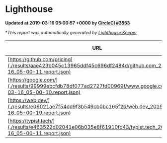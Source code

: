 
# Lighthouse

**Updated at 2019-03-16 05:00:57 +0000 by [CircleCI #3553](https://circleci.com/gh/ItinerisLtd/lighthouse-keeper-example/3553)**

**This report was automatically generated by [Lighthouse Keeper](https://github.com/itinerisltd/lighthouse-keeper)*

| URL | Performance | Accessibility | Best Practices | SEO | PWA | Updated At |
| --- | --- | --- | --- | --- | --- | --- |
| [https://github.com/pricing](./results/aae423b045c13965ddf45c696df2484d/github.com_2019-03-16_05-00-11.report.json) | 0.87 | 0.89 | 0.93 | 0.9 | 0.58 | 2019-03-16T05:00:11.968Z |
| [https://google.com/](./results/99999ebcfdb78df077ad2727fd00969f/www.google.com_2019-03-16_05-00-10.report.json) | 0.96 | 0.71 | 0.93 | 0.82 | 0.58 | 2019-03-16T05:00:10.859Z |
| [https://web.dev/](./results/e09021ae7f54dd9f3b549cb0bc165f2b/web.dev_2019-03-16_05-00-19.report.json) | 0.95 | 0.93 | 1 | 0.87 | 1 | 2019-03-16T05:00:19.060Z |
| [https://typist.tech/](./results/e463522d02041e06b035e8f61910fd43/typist.tech_2019-03-16_05-00-11.report.json) | 1 |  |  |  |  | 2019-03-16T05:00:11.034Z |
